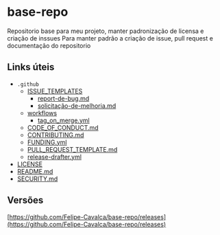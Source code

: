 # base-repo

Repositorio base para meu projeto, manter padronização de licensa e criação de inssues
Para manter padrão a criação de issue, pull request e documentação do repositorio

## Links úteis

* `.github`
  * [ISSUE_TEMPLATES](.github/ISSUE_TEMPLATE/)
    * [report-de-bug.md](.github/ISSUE_TEMPLATE/report-de-bug.md)
    * [solicitação-de-melhoria.md](.github/ISSUE_TEMPLATE/solicitação-de-melhoria.md)
  * [workflows](.github/workflows/)
    * [tag_on_merge.yml](.github/workflows/tag_on_merge.yml)
  * [CODE_OF_CONDUCT.md](.github/CODE_OF_CONDUCT.md)
  * [CONTRIBUTING.md](.github/CONTRIBUTING.md)
  * [FUNDING.yml](.github/FUNDING.yml)
  * [PULL_REQUEST_TEMPLATE.md](.github/PULL_REQUEST_TEMPLATE.md)
  * [release-drafter.yml](.github/release-drafter.yml)
* [LICENSE](LICENSE)
* [README.md](README.md)
* [SECURITY.md](SECURITY.md)

## Versões

[https://github.com/Felipe-Cavalca/base-repo/releases](https://github.com/Felipe-Cavalca/base-repo/releases)
